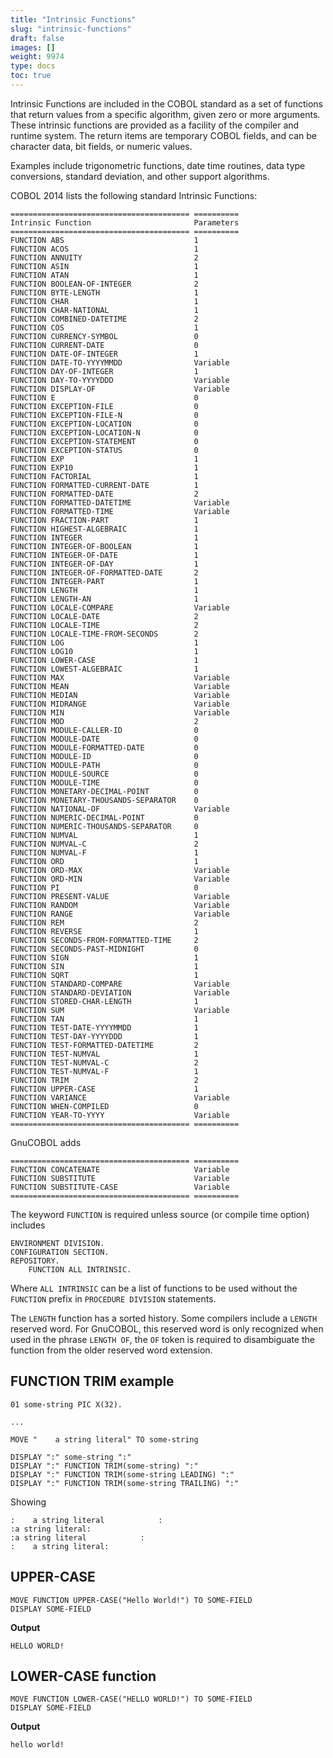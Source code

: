 ```yaml
---
title: "Intrinsic Functions"
slug: "intrinsic-functions"
draft: false
images: []
weight: 9974
type: docs
toc: true
---
```


Intrinsic Functions are included in the COBOL standard as a set of functions that return values from a specific algorithm, given zero or more arguments. These intrinsic functions are provided as a facility of the compiler and runtime system.  The return items are temporary COBOL fields, and can be character data, bit fields, or numeric values.

Examples include trigonometric functions, date time routines, data type conversions, standard deviation, and other support algorithms.

COBOL 2014 lists the following standard Intrinsic Functions:

    ======================================== ==========
    Intrinsic Function                       Parameters
    ======================================== ==========
    FUNCTION ABS                             1
    FUNCTION ACOS                            1
    FUNCTION ANNUITY                         2
    FUNCTION ASIN                            1
    FUNCTION ATAN                            1
    FUNCTION BOOLEAN-OF-INTEGER              2
    FUNCTION BYTE-LENGTH                     1
    FUNCTION CHAR                            1
    FUNCTION CHAR-NATIONAL                   1
    FUNCTION COMBINED-DATETIME               2
    FUNCTION COS                             1
    FUNCTION CURRENCY-SYMBOL                 0
    FUNCTION CURRENT-DATE                    0
    FUNCTION DATE-OF-INTEGER                 1
    FUNCTION DATE-TO-YYYYMMDD                Variable
    FUNCTION DAY-OF-INTEGER                  1
    FUNCTION DAY-TO-YYYYDDD                  Variable
    FUNCTION DISPLAY-OF                      Variable
    FUNCTION E                               0
    FUNCTION EXCEPTION-FILE                  0
    FUNCTION EXCEPTION-FILE-N                0
    FUNCTION EXCEPTION-LOCATION              0
    FUNCTION EXCEPTION-LOCATION-N            0
    FUNCTION EXCEPTION-STATEMENT             0
    FUNCTION EXCEPTION-STATUS                0
    FUNCTION EXP                             1
    FUNCTION EXP10                           1
    FUNCTION FACTORIAL                       1
    FUNCTION FORMATTED-CURRENT-DATE          1
    FUNCTION FORMATTED-DATE                  2
    FUNCTION FORMATTED-DATETIME              Variable
    FUNCTION FORMATTED-TIME                  Variable
    FUNCTION FRACTION-PART                   1
    FUNCTION HIGHEST-ALGEBRAIC               1
    FUNCTION INTEGER                         1
    FUNCTION INTEGER-OF-BOOLEAN              1
    FUNCTION INTEGER-OF-DATE                 1
    FUNCTION INTEGER-OF-DAY                  1
    FUNCTION INTEGER-OF-FORMATTED-DATE       2
    FUNCTION INTEGER-PART                    1
    FUNCTION LENGTH                          1
    FUNCTION LENGTH-AN                       1
    FUNCTION LOCALE-COMPARE                  Variable
    FUNCTION LOCALE-DATE                     2
    FUNCTION LOCALE-TIME                     2
    FUNCTION LOCALE-TIME-FROM-SECONDS        2
    FUNCTION LOG                             1
    FUNCTION LOG10                           1
    FUNCTION LOWER-CASE                      1
    FUNCTION LOWEST-ALGEBRAIC                1
    FUNCTION MAX                             Variable
    FUNCTION MEAN                            Variable
    FUNCTION MEDIAN                          Variable
    FUNCTION MIDRANGE                        Variable
    FUNCTION MIN                             Variable
    FUNCTION MOD                             2
    FUNCTION MODULE-CALLER-ID                0
    FUNCTION MODULE-DATE                     0
    FUNCTION MODULE-FORMATTED-DATE           0
    FUNCTION MODULE-ID                       0
    FUNCTION MODULE-PATH                     0
    FUNCTION MODULE-SOURCE                   0
    FUNCTION MODULE-TIME                     0
    FUNCTION MONETARY-DECIMAL-POINT          0
    FUNCTION MONETARY-THOUSANDS-SEPARATOR    0
    FUNCTION NATIONAL-OF                     Variable
    FUNCTION NUMERIC-DECIMAL-POINT           0
    FUNCTION NUMERIC-THOUSANDS-SEPARATOR     0
    FUNCTION NUMVAL                          1
    FUNCTION NUMVAL-C                        2
    FUNCTION NUMVAL-F                        1
    FUNCTION ORD                             1
    FUNCTION ORD-MAX                         Variable
    FUNCTION ORD-MIN                         Variable
    FUNCTION PI                              0
    FUNCTION PRESENT-VALUE                   Variable
    FUNCTION RANDOM                          Variable
    FUNCTION RANGE                           Variable
    FUNCTION REM                             2
    FUNCTION REVERSE                         1
    FUNCTION SECONDS-FROM-FORMATTED-TIME     2
    FUNCTION SECONDS-PAST-MIDNIGHT           0
    FUNCTION SIGN                            1
    FUNCTION SIN                             1
    FUNCTION SQRT                            1
    FUNCTION STANDARD-COMPARE                Variable
    FUNCTION STANDARD-DEVIATION              Variable
    FUNCTION STORED-CHAR-LENGTH              1
    FUNCTION SUM                             Variable
    FUNCTION TAN                             1
    FUNCTION TEST-DATE-YYYYMMDD              1
    FUNCTION TEST-DAY-YYYYDDD                1
    FUNCTION TEST-FORMATTED-DATETIME         2
    FUNCTION TEST-NUMVAL                     1
    FUNCTION TEST-NUMVAL-C                   2
    FUNCTION TEST-NUMVAL-F                   1
    FUNCTION TRIM                            2
    FUNCTION UPPER-CASE                      1
    FUNCTION VARIANCE                        Variable
    FUNCTION WHEN-COMPILED                   0
    FUNCTION YEAR-TO-YYYY                    Variable
    ======================================== ==========

GnuCOBOL adds

    ======================================== ==========
    FUNCTION CONCATENATE                     Variable
    FUNCTION SUBSTITUTE                      Variable
    FUNCTION SUBSTITUTE-CASE                 Variable
    ======================================== ==========

The keyword `FUNCTION` is required unless source (or compile time option)
includes

    ENVIRONMENT DIVISION.
    CONFIGURATION SECTION.
    REPOSITORY.
        FUNCTION ALL INTRINSIC.

Where `ALL INTRINSIC` can be a list of functions to be used without the
`FUNCTION` prefix in `PROCEDURE DIVISION` statements.

The `LENGTH` function has a sorted history.  Some compilers include a `LENGTH`
reserved word.  For GnuCOBOL, this reserved word is only recognized when used
in the phrase `LENGTH OF`, the `OF` token is required to disambiguate the
function from the older reserved word extension.


## FUNCTION TRIM example
    01 some-string PIC X(32).

    ...

    MOVE "    a string literal" TO some-string

    DISPLAY ":" some-string ":"
    DISPLAY ":" FUNCTION TRIM(some-string) ":"
    DISPLAY ":" FUNCTION TRIM(some-string LEADING) ":"
    DISPLAY ":" FUNCTION TRIM(some-string TRAILING) ":"

Showing

    :    a string literal            :
    :a string literal:
    :a string literal            :
    :    a string literal:


## UPPER-CASE
<!-- language: lang-cobol -->

    MOVE FUNCTION UPPER-CASE("Hello World!") TO SOME-FIELD
    DISPLAY SOME-FIELD

**Output**

<!-- language: lang-none -->

    HELLO WORLD!

## LOWER-CASE function
<!-- language: lang-cobol -->

    MOVE FUNCTION LOWER-CASE("HELLO WORLD!") TO SOME-FIELD
    DISPLAY SOME-FIELD

**Output**

<!-- language: lang-none -->

    hello world!

